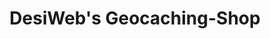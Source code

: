 ---
title: "DesiWeb's Geocaching-Shop"
url: /unterentfelden/desiwebs-geocaching-shop/
shop: Outdoor
---